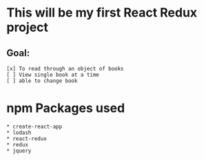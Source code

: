 # This will be my first React Redux project
## Goal:
```
[x] To read through an object of books
[ ] View single book at a time
[ ] able to change book
```
# npm Packages used
```
* create-react-app
* lodash
* react-redux
* redux
* jquery
```
